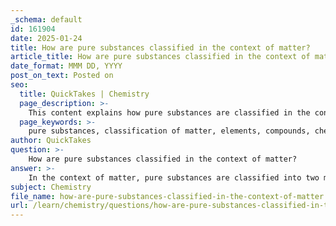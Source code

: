 ```yaml
---
_schema: default
id: 161904
date: 2025-01-24
title: How are pure substances classified in the context of matter?
article_title: How are pure substances classified in the context of matter?
date_format: MMM DD, YYYY
post_on_text: Posted on
seo:
  title: QuickTakes | Chemistry
  page_description: >-
    This content explains how pure substances are classified in the context of matter, detailing the definitions and characteristics of elements and compounds.
  page_keywords: >-
    pure substances, classification of matter, elements, compounds, chemical means, unique chemical symbol, distinct properties, uniform composition, mixtures, homogeneous, heterogeneous
author: QuickTakes
question: >-
    How are pure substances classified in the context of matter?
answer: >-
    In the context of matter, pure substances are classified into two main categories: elements and compounds. \n\n1. **Elements**: An element is a pure substance that cannot be broken down into simpler substances by chemical means. Each element is made up of only one type of atom and is represented by a unique chemical symbol. For example, copper (Cu) is an element consisting solely of copper atoms.\n\n2. **Compounds**: A compound is a substance formed when two or more different elements are chemically bonded together in a fixed ratio. Compounds have distinct properties that differ from the individual elements that compose them. For instance, glucose (C₆H₁₂O₆) is a compound made up of carbon, hydrogen, and oxygen atoms bonded together.\n\nPure substances are characterized by their uniform and definite composition, which distinguishes them from mixtures. Mixtures consist of two or more substances that are physically combined but not chemically bonded, and they can be separated by physical means. Mixtures can further be classified as homogeneous (uniform composition) or heterogeneous (distinct, separate components).\n\nIn summary, pure substances are classified into elements and compounds, each with unique characteristics and properties that define their role in the classification of matter.
subject: Chemistry
file_name: how-are-pure-substances-classified-in-the-context-of-matter.md
url: /learn/chemistry/questions/how-are-pure-substances-classified-in-the-context-of-matter
---
```


&nbsp;